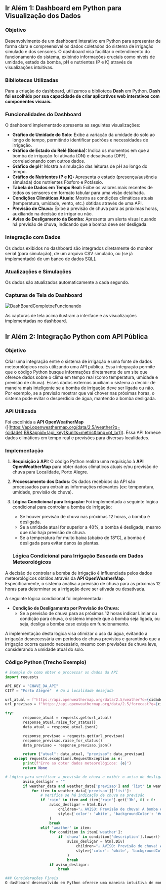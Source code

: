 ## Ir Além 1: Dashboard em Python para Visualização dos Dados

### Objetivo

Desenvolvimento de um dashboard interativo em Python para apresentar de forma clara e compreensível os dados coletados do sistema de irrigação simulado e dos sensores. O dashboard visa facilitar o entendimento do funcionamento do sistema, exibindo informações cruciais como níveis de umidade, estado da bomba, pH e nutrientes (P e K) através de visualizações intuitivas.

### Bibliotecas Utilizadas

Para a criação do dashboard, utilizamos a biblioteca **Dash** em Python. **Dash foi escolhido por sua capacidade de criar aplicativos web interativos com componentes visuais.**

### Funcionalidades do Dashboard

O dashboard implementado apresenta as seguintes visualizações:
* **Gráfico de Umidade do Solo:** Exibe a variação da umidade do solo ao longo do tempo, permitindo identificar padrões e necessidades de irrigação.
* **Gráfico de Estado do Relé (Bomba):** Indica os momentos em que a bomba de irrigação foi ativada (ON) e desativada (OFF), correlacionando com outros dados.
* **Gráfico de pH:** Mostra a simulação das leituras de pH ao longo do tempo.
* **Gráfico de Nutrientes (P e K):** Apresenta o estado (presença/ausência simulada) dos nutrientes Fósforo e Potássio. 
* **Tabela de Dados em Tempo Real:** Exibe os valores mais recentes de todos os sensores em formato tabular para uma visão detalhada.
* **Condições Climáticas Atuais:** Mostra as condições climáticas atuais (temperatura, umidade, vento, etc.) obtidas através de uma API.
* **Previsão de Chuva:** Exibe a previsão de chuva para as próximas horas, auxiliando na decisão de irrigar ou não.
* **Aviso de Desligamento da Bomba:** Apresenta um alerta visual quando há previsão de chuva, indicando que a bomba deve ser desligada.

### Integração com Dados

Os dados exibidos no dashboard são integrados diretamente do monitor serial (para simulação), de um arquivo CSV simulado, ou (se já implementado) de um banco de dados SQL]. 

### Atualizações e Simulações

Os dados são atualizados automaticamente a cada segundo.

### Capturas de Tela do Dashboard
![DashBoardCompletoeFuncionando](https://github.com/user-attachments/assets/a50a58ca-055b-48bd-b303-c76cdc0c4fba)

As capturas de tela acima ilustram a interface e as visualizações implementadas no dashboard.


## Ir Além 2: Integração Python com API Pública

### Objetivo

Criar uma integração entre o sistema de irrigação e uma fonte de dados meteorológicos reais utilizando uma API pública. Essa integração permite que o código Python busque informações diretamente de um site que oferece dados sobre o clima em tempo real (como temperatura, umidade e previsão de chuva). Esses dados externos auxiliam o sistema a decidir de maneira mais inteligente se a bomba de irrigação deve ser ligada ou não. Por exemplo, se a previsão mostrar que vai chover nas próximas horas, o sistema pode evitar o desperdício de água, mantendo a bomba desligada.

### API Utilizada

Foi escolhida a **API OpenWeatherMap** ([(https://api.openweathermap.org/data/2.5/weather?q={cidade},BR&appid={api_key}&units=metric&lang=pt_br)]). 
Essa API fornece dados climáticos em tempo real e previsões para diversas localidades.

### Implementação

1.  **Requisição à API:** O código Python realiza uma requisição à **API OpenWeatherMap** para obter dados climáticos atuais e/ou previsão de chuva para Localidade, Porto Alegre.
2.  **Processamento dos Dados:** Os dados recebidos da API são processados para extrair as informações relevantes (ex: temperatura, umidade, previsão de chuva).
3.  **Lógica Condicional para Irrigação:** Foi implementada a seguinte lógica condicional para controlar a bomba de irrigação:

    * Se houver previsão de chuva nas próximas 12 horas, a bomba é desligada.
    * Se a umidade atual for superior a 40%, a bomba é desligada, mesmo que não haja previsão de chuva.
    * Se a temperatura for muito baixa (abaixo de 18°C), a bomba é desligada para evitar danos às plantas.

    ### Lógica Condicional para Irrigação Baseada em Dados Meteorológicos

A decisão de controlar a bomba de irrigação é influenciada pelos dados meteorológicos obtidos através da **API OpenWeatherMap**. Especificamente, o sistema analisa a previsão de chuva para as próximas 12 horas para determinar se a irrigação deve ser ativada ou desativada.

A seguinte lógica condicional foi implementada:

* **Condição de Desligamento por Previsão de Chuva:**
    * Se a previsão de chuva para as próximas 12 horas indicar Limiar ou condição para chuva, o sistema impede que a bomba seja ligada, ou seja, desliga a bomba caso esteja em funcionamento.

A implementação desta lógica visa otimizar o uso da água, evitando a irrigação desnecessária em períodos de chuva previstos e garantindo que a irrigação ocorra quando necessário, mesmo com previsões de chuva leve, considerando a umidade atual do solo.

### Código Python (Trecho Exemplo)

```python
# Exemplo de como obter e processar os dados da API
import requests

API_KEY = "CHAVE_DA_API"
CITY = "Porto Alegre"  # Ou a localidade desejada

url_atual = f"https://api.openweathermap.org/data/2.5/weather?q={cidade},BR&appid={api_key}&units=metric&lang=pt_br"
url_previsao = f"https://api.openweathermap.org/data/2.5/forecast?q={cidade},BR&appid={api_key}&units=metric&lang=pt_br&cnt=4" # Previsão para 3 em 3 horas (próximas 12 horas)

try:
        response_atual = requests.get(url_atual)
        response_atual.raise_for_status()
        data_atual = response_atual.json()

        response_previsao = requests.get(url_previsao)
        response_previsao.raise_for_status()
        data_previsao = response_previsao.json()

        return {"atual": data_atual, "previsao": data_previsao}
    except requests.exceptions.RequestException as e:
        print(f"Erro ao obter dados meteorológicos: {e}")
        return None

# Lógica para verificar a previsão de chuva e exibir o aviso de desligar a bomba
        aviso_desligar = ""
        if weather_data and weather_data['previsao'] and 'list' in weather_data['previsao']:
            for item in weather_data['previsao']['list']:
                # Verifica se há indicação de chuva na previsão
                if 'rain' in item and item['rain'].get('3h', 0) > 0:
                    aviso_desligar = html.Div(
                        children="⚠️ AVISO: Previsão de chuva! A bomba de irrigação deve ser DESLIGADA.",
                        style={'color': 'white', 'backgroundColor': '#dc3545', 'padding': '10px', 'borderRadius': '5px'}
                    )
                    break
                elif 'weather' in item:
                    for condition in item['weather']:
                        if 'chuva' in condition['description'].lower():
                            aviso_desligar = html.Div(
                                children="⚠️ AVISO: Previsão de chuva! A bomba de irrigação deve ser DESLIGADA.",
                                style={'color': 'white', 'backgroundColor': '#dc3545', 'padding': '10px', 'borderRadius': '5px'}
                            )
                            break
                    if aviso_desligar:
                        break

### Considerações Finais
O dashboard desenvolvido em Python oferece uma maneira intuitiva de monitorar e analisar os dados do sistema de irrigação simulado, facilitando a compreensão do seu funcionamento e auxiliando em futuras decisões sobre o manejo da água e sua economia.
